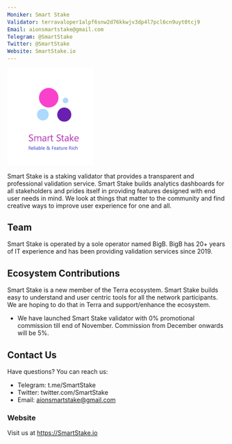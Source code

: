 ```yaml
---
Moniker: Smart Stake
Validator: terravaloper1alpf6snw2d76kkwjv3dp4l7pcl6cn9uyt0tcj9
Email: aionsmartstake@gmail.com
Telegram: @SmartStake
Twitter: @SmartStake
Website: SmartStake.io
---
```


<img src="https://github.com/SmartStake/info/blob/master/logo/smartstake.png" width="200px"></img>

Smart Stake is a staking validator that provides a transparent and professional validation service. Smart Stake builds analytics dashboards for all stakeholders and prides itself in providing features designed with end user needs in mind. We look at things that matter to the community and find creative ways to improve user experience for one and all. 

## Team

Smart Stake is operated by a sole operator named BigB. BigB has 20+ years of IT experience and has been providing validation services since 2019.


## Ecosystem Contributions

Smart Stake is a new member of the Terra ecosystem. Smart Stake builds easy to understand and user centric tools for all the network participants. We are hoping to do that in Terra and support/enhance the ecosystem.

- We have launched Smart Stake validator with 0% promotional commission till end of November. Commission from December onwards will be 5%.


## Contact Us

Have questions? You can reach us:

- Telegram: t.me/SmartStake
- Twitter: twitter.com/SmartStake
- Email: aionsmartstake@gmail.com

### Website

Visit us at https://SmartStake.io
